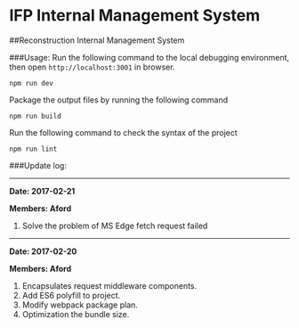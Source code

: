 # IFP Internal Management System

##Reconstruction Internal Management System

###Usage:
Run the following command to the local debugging environment, then open `http://localhost:3001` in browser.

    npm run dev

Package the output files by running the following command

	npm run build

Run the following command to check the syntax of the project
	
	npm run lint

###Update log:

----------

**Date: 2017-02-21**

**Members: Aford**

1. Solve the problem of MS Edge fetch request failed


----------

**Date: 2017-02-20**

**Members: Aford**

1. Encapsulates request middleware components.
2. Add ES6 polyfill to project.
3. Modify webpack package plan.
4. Optimization the bundle size.

